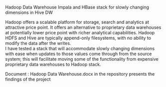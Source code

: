 Hadoop Data Warehouse
Impala and HBase stack for slowly changing dimensions in Hive DW

Hadoop offers a scalable platform for storage, search and analytics at attractive price point. 
It offers an alternative to proprietary data warehouses at potentially lower price point with richer analytical capabilities. 
Hadoop HDFS and Hive are typically append-only filesystems, with no ability to modify the data after the writes.  
I have tested a stack that will accommodate slowly changing dimensions with ease when updates to those values come through from the 
source system; this will facilitate moving some of the functionality from expensive proprietary data warehouses to Hadoop stack.

Document : Hadoop Data Warehouse.docx in the repository presents the findings of the project

